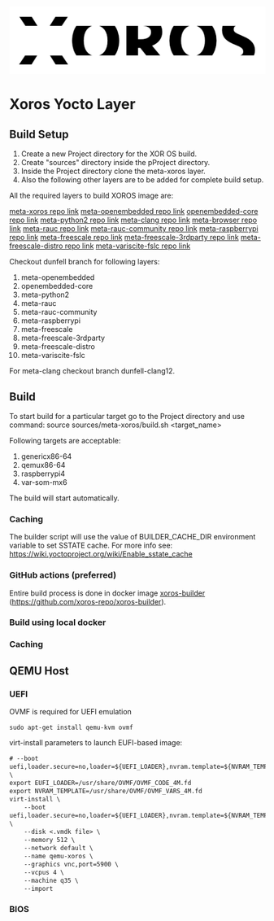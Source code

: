 ![](docs/img/logo.png)

# Xoros Yocto Layer

## Build Setup

1. Create a new Project directory for the XOR OS build.
2. Create "sources" directory inside the pProject directory.
3. Inside the Project directory clone the meta-xoros layer.
4. Also the following other layers are to be added for complete build setup.

All the required layers to build XOROS image are:

[meta-xoros repo link](https://github.com/xoros-repo/meta-xoros.git)
[meta-openembedded repo link](https://github.com/openembedded/meta-openembedded.git)
[openembedded-core repo link](https://git.openembedded.org/openembedded-core)
[meta-python2 repo link](https://git.openembedded.org/meta-python2)	
[meta-clang repo link](https://github.com/kraj/meta-clang.git)
[meta-browser repo link](https://github.com/OSSystems/meta-browser.git)
[meta-rauc repo link](https://github.com/rauc/meta-rauc.git)
[meta-rauc-community repo link](https://github.com/rauc/meta-rauc-community.git)
[meta-raspberrypi repo link](https://git.yoctoproject.org/meta-raspberrypi)
[meta-freescale repo link](https://git.yoctoproject.org/git/meta-freescale)
[meta-freescale-3rdparty repo link](https://github.com/Freescale/meta-freescale-3rdparty.git)
[meta-freescale-distro repo link](https://github.com/Freescale/meta-freescale-distro.git)
[meta-variscite-fslc repo link](https://github.com/varigit/meta-variscite-fslc.git)

Checkout dunfell branch for following layers:
1. meta-openembedded
2. openembedded-core
3. meta-python2
4. meta-rauc
5. meta-rauc-community
6. meta-raspberrypi
7. meta-freescale
8. meta-freescale-3rdparty
9. meta-freescale-distro
10. meta-variscite-fslc

For meta-clang checkout branch dunfell-clang12.

## Build 

To start build for a particular target go to the Project directory and use command:
source sources/meta-xoros/build.sh <target_name>

Following targets are acceptable:
1. genericx86-64
2. qemux86-64
3. raspberrypi4
4. var-som-mx6

The build will start automatically.

### Caching

The builder script will use the value of BUILDER_CACHE_DIR environment variable to set SSTATE cache.
For more info see:
https://wiki.yoctoproject.org/wiki/Enable_sstate_cache

### GitHub actions (preferred)

Entire build process is done in docker image [xoros-builder](https://github.com/xoros-repo/xoros-builder) (https://github.com/xoros-repo/xoros-builder).

### Build using local docker

### Caching

## QEMU Host

### UEFI

OVMF is required for UEFI emulation

```shell
sudo apt-get install qemu-kvm ovmf
```

virt-install parameters to launch EUFI-based image:

```shell
# --boot uefi,loader.secure=no,loader=${UEFI_LOADER},nvram.template=${NVRAM_TEMPLATE} \
export EUFI_LOADER=/usr/share/OVMF/OVMF_CODE_4M.fd
export NVRAM_TEMPLATE=/usr/share/OVMF/OVMF_VARS_4M.fd
virt-install \
    --boot uefi,loader.secure=no,loader=${UEFI_LOADER},nvram.template=${NVRAM_TEMPLATE} \
    --disk <.vmdk file> \
    --memory 512 \
    --network default \
    --name qemu-xoros \
    --graphics vnc,port=5900 \
    --vcpus 4 \
    --machine q35 \
    --import
```

### BIOS
